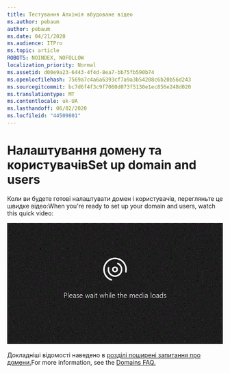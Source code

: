 ```yaml
---
title: Тестування Алхімія вбудоване відео
ms.author: pebaum
author: pebaum
ms.date: 04/21/2020
ms.audience: ITPro
ms.topic: article
ROBOTS: NOINDEX, NOFOLLOW
localization_priority: Normal
ms.assetid: d00e9a23-6443-4f4d-8ea7-bb75fb590b74
ms.openlocfilehash: 7569a7c4a6a6393cf7a9a3b54208c6b20b56d243
ms.sourcegitcommit: bc7d6f4f3c9f7060d073f5130e1ec856e248d020
ms.translationtype: MT
ms.contentlocale: uk-UA
ms.lasthandoff: 06/02/2020
ms.locfileid: "44509801"
---
```

# <a name="set-up-domain-and-users"></a><span data-ttu-id="a2680-102">Налаштування домену та користувачів</span><span class="sxs-lookup"><span data-stu-id="a2680-102">Set up domain and users</span></span>

<span data-ttu-id="a2680-103">Коли ви будете готові налаштувати домен і користувачів, перегляньте це швидке відео:</span><span class="sxs-lookup"><span data-stu-id="a2680-103">When you're ready to set up your domain and users, watch this quick video:</span></span>
  
![Ваш браузер не підтримує відео.](media/MSN_Video_Widget.gif)
  
<span data-ttu-id="a2680-106">Докладніші відомості наведено в [розділі поширені запитання про домени.](https://docs.microsoft.com/microsoft-365/admin/setup/domains-faq)</span><span class="sxs-lookup"><span data-stu-id="a2680-106">For more information, see the [Domains FAQ.](https://docs.microsoft.com/microsoft-365/admin/setup/domains-faq)</span></span>